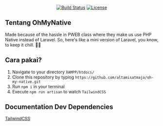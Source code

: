 <p align="center">
<a href="https://travis-ci.org/laravel/framework"><img src="https://travis-ci.org/laravel/framework.svg" alt="Build Status"></a>
<a href="https://packagist.org/packages/laravel/framework"><img src="https://img.shields.io/packagist/l/laravel/framework" alt="License"></a>
</p>

## Tentang OhMyNative

Made because of the hassle in PWEB class where they make us use PHP Native instead of Laravel. So, here's like a mini version of Laravel, you know, to keep it chill. 🌾🤩

## Cara pakai?

1. Navigate to your directory `XAMPP/htdocs/`
2. Clone this repository by typing `https://github.com/altamisatmaja/oh-my-native.git`
3. Run `npm i` in your terminal
4. Execute `npm run artisan` to watch `TailwindCSS`


## Documentation Dev Dependencies
<a href="https://tailwindcss.com/docs/installation">TailwindCSS</a>